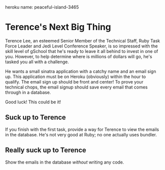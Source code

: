 heroku name:  peaceful-island-3465



# Terence's Next Big Thing

Terence Lee, an esteemed Senior Member of the Technical Staff, Ruby Task Force Leader and Jedi Level Conference Speaker, is so impressed with the skill level of gSchool that he's ready to leave it all behind to invest in one of you. However, to help determine where is millions of dollars will go, he's tasked you all with a challenge.

He wants a small sinatra application with a catchy name and an email sign up. This application must be on Heroku (obviously) within the hour to qualify. The email sign up should be front and center! To prove your technical chops, the email signup should save every email that comes through in a database.

Good luck! This could be it!

## Suck up to Terence

If you finish with the first task, provide a way for Terence to view the emails in the database. He's not very good at Ruby; no one actually uses bundler.

## Really suck up to Terence

Show the emails in the database *without* writing any code.
